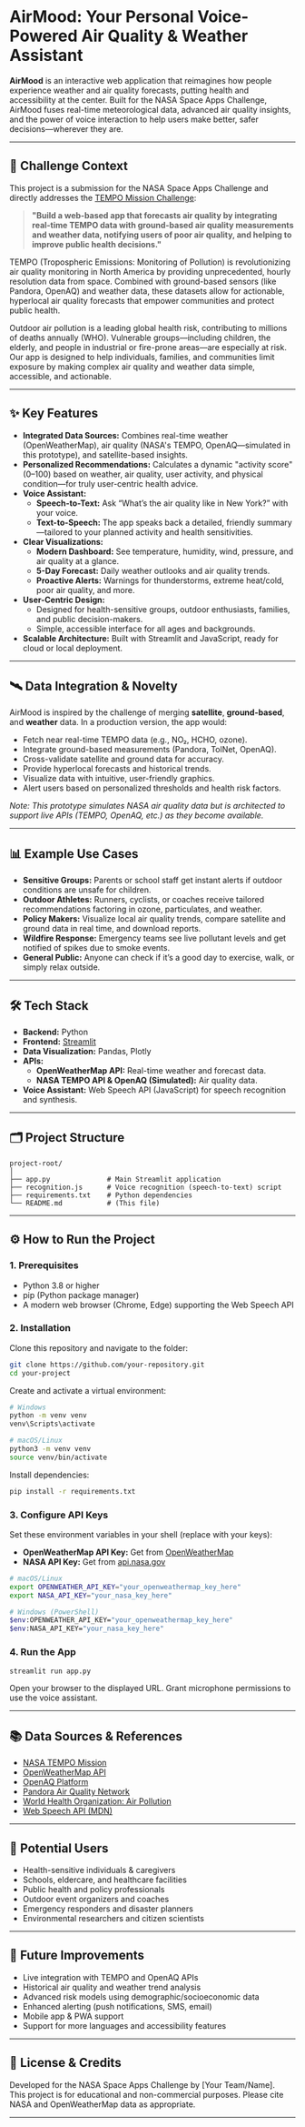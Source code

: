 # AirMood: Your Personal Voice-Powered Air Quality & Weather Assistant

**AirMood** is an interactive web application that reimagines how people experience weather and air quality forecasts, putting health and accessibility at the center. Built for the NASA Space Apps Challenge, AirMood fuses real-time meteorological data, advanced air quality insights, and the power of voice interaction to help users make better, safer decisions—wherever they are.

---

## 🚀 Challenge Context

This project is a submission for the NASA Space Apps Challenge and directly addresses the [TEMPO Mission Challenge](https://www.nasa.gov/tempo/):

> **"Build a web-based app that forecasts air quality by integrating real-time TEMPO data with ground-based air quality measurements and weather data, notifying users of poor air quality, and helping to improve public health decisions."**

TEMPO (Tropospheric Emissions: Monitoring of Pollution) is revolutionizing air quality monitoring in North America by providing unprecedented, hourly resolution data from space. Combined with ground-based sensors (like Pandora, OpenAQ) and weather data, these datasets allow for actionable, hyperlocal air quality forecasts that empower communities and protect public health.

Outdoor air pollution is a leading global health risk, contributing to millions of deaths annually (WHO). Vulnerable groups—including children, the elderly, and people in industrial or fire-prone areas—are especially at risk. Our app is designed to help individuals, families, and communities limit exposure by making complex air quality and weather data simple, accessible, and actionable.

---

## ✨ Key Features

- **Integrated Data Sources:** Combines real-time weather (OpenWeatherMap), air quality (NASA's TEMPO, OpenAQ—simulated in this prototype), and satellite-based insights.
- **Personalized Recommendations:** Calculates a dynamic "activity score" (0–100) based on weather, air quality, user activity, and physical condition—for truly user-centric health advice.
- **Voice Assistant:** 
  - **Speech-to-Text:** Ask “What’s the air quality like in New York?” with your voice.
  - **Text-to-Speech:** The app speaks back a detailed, friendly summary—tailored to your planned activity and health sensitivities.
- **Clear Visualizations:**
  - **Modern Dashboard:** See temperature, humidity, wind, pressure, and air quality at a glance.
  - **5-Day Forecast:** Daily weather outlooks and air quality trends.
  - **Proactive Alerts:** Warnings for thunderstorms, extreme heat/cold, poor air quality, and more.
- **User-Centric Design:** 
  - Designed for health-sensitive groups, outdoor enthusiasts, families, and public decision-makers.
  - Simple, accessible interface for all ages and backgrounds.
- **Scalable Architecture:** Built with Streamlit and JavaScript, ready for cloud or local deployment.

---

## 🛰️ Data Integration & Novelty

AirMood is inspired by the challenge of merging **satellite**, **ground-based**, and **weather** data. In a production version, the app would:

- Fetch near real-time TEMPO data (e.g., NO₂, HCHO, ozone).
- Integrate ground-based measurements (Pandora, TolNet, OpenAQ).
- Cross-validate satellite and ground data for accuracy.
- Provide hyperlocal forecasts and historical trends.
- Visualize data with intuitive, user-friendly graphics.
- Alert users based on personalized thresholds and health risk factors.

*Note: This prototype simulates NASA air quality data but is architected to support live APIs (TEMPO, OpenAQ, etc.) as they become available.*

---

## 📊 Example Use Cases

- **Sensitive Groups:** Parents or school staff get instant alerts if outdoor conditions are unsafe for children.
- **Outdoor Athletes:** Runners, cyclists, or coaches receive tailored recommendations factoring in ozone, particulates, and weather.
- **Policy Makers:** Visualize local air quality trends, compare satellite and ground data in real time, and download reports.
- **Wildfire Response:** Emergency teams see live pollutant levels and get notified of spikes due to smoke events.
- **General Public:** Anyone can check if it’s a good day to exercise, walk, or simply relax outside.

---

## 🛠️ Tech Stack

- **Backend:** Python
- **Frontend:** [Streamlit](https://streamlit.io/)
- **Data Visualization:** Pandas, Plotly
- **APIs:**
  - **OpenWeatherMap API:** Real-time weather and forecast data.
  - **NASA TEMPO API & OpenAQ (Simulated):** Air quality data.
- **Voice Assistant:** Web Speech API (JavaScript) for speech recognition and synthesis.

---

## 🗂️ Project Structure

```
project-root/
│
├── app.py              # Main Streamlit application
├── recognition.js      # Voice recognition (speech-to-text) script
├── requirements.txt    # Python dependencies
└── README.md           # (This file)
```

---

## ⚙️ How to Run the Project

### 1. Prerequisites

- Python 3.8 or higher
- pip (Python package manager)
- A modern web browser (Chrome, Edge) supporting the Web Speech API

### 2. Installation

Clone this repository and navigate to the folder:

```bash
git clone https://github.com/your-repository.git
cd your-project
```

Create and activate a virtual environment:

```bash
# Windows
python -m venv venv
venv\Scripts\activate

# macOS/Linux
python3 -m venv venv
source venv/bin/activate
```

Install dependencies:

```bash
pip install -r requirements.txt
```

### 3. Configure API Keys

Set these environment variables in your shell (replace with your keys):

- **OpenWeatherMap API Key:** Get from [OpenWeatherMap](https://openweathermap.org/api)
- **NASA API Key:** Get from [api.nasa.gov](https://api.nasa.gov)

```bash
# macOS/Linux
export OPENWEATHER_API_KEY="your_openweathermap_key_here"
export NASA_API_KEY="your_nasa_key_here"

# Windows (PowerShell)
$env:OPENWEATHER_API_KEY="your_openweathermap_key_here"
$env:NASA_API_KEY="your_nasa_key_here"
```

### 4. Run the App

```bash
streamlit run app.py
```

Open your browser to the displayed URL. Grant microphone permissions to use the voice assistant.

---

## 📚 Data Sources & References

- [NASA TEMPO Mission](https://www.nasa.gov/tempo/)
- [OpenWeatherMap API](https://openweathermap.org/api)
- [OpenAQ Platform](https://openaq.org/)
- [Pandora Air Quality Network](https://www-air.larc.nasa.gov/missions/Pandora/)
- [World Health Organization: Air Pollution](https://www.who.int/health-topics/air-pollution)
- [Web Speech API (MDN)](https://developer.mozilla.org/en-US/docs/Web/API/Web_Speech_API)

---

## 👥 Potential Users

- Health-sensitive individuals & caregivers
- Schools, eldercare, and healthcare facilities
- Public health and policy professionals
- Outdoor event organizers and coaches
- Emergency responders and disaster planners
- Environmental researchers and citizen scientists

---

## 🌟 Future Improvements

- Live integration with TEMPO and OpenAQ APIs
- Historical air quality and weather trend analysis
- Advanced risk models using demographic/socioeconomic data
- Enhanced alerting (push notifications, SMS, email)
- Mobile app & PWA support
- Support for more languages and accessibility features

---

## 📢 License & Credits

Developed for the NASA Space Apps Challenge by [Your Team/Name].  
This project is for educational and non-commercial purposes. Please cite NASA and OpenWeatherMap data as appropriate.

---